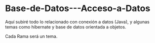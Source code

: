 # Base-de-Datos---Acceso-a-Datos
Aquí subiré todo lo relacionado con conexión a datos (Java), y algunas temas como hibernate y base de datos orientada a objetos.

Cada Rama será un tema.
